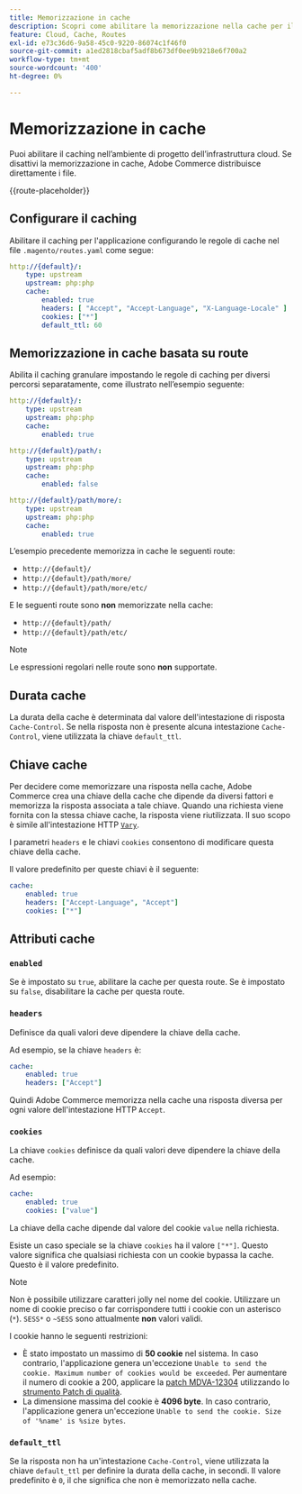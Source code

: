 ```yaml
---
title: Memorizzazione in cache
description: Scopri come abilitare la memorizzazione nella cache per il tuo Adobe Commerce negli ambienti dell’infrastruttura cloud.
feature: Cloud, Cache, Routes
exl-id: e73c36d6-9a58-45c0-9220-86074c1f46f0
source-git-commit: a1ed2818cbaf5adf8b673df0ee9b9218e6f700a2
workflow-type: tm+mt
source-wordcount: '400'
ht-degree: 0%

---
```


# Memorizzazione in cache

Puoi abilitare il caching nell’ambiente di progetto dell’infrastruttura cloud. Se disattivi la memorizzazione in cache, Adobe Commerce distribuisce direttamente i file.

{{route-placeholder}}

## Configurare il caching

Abilitare il caching per l&#39;applicazione configurando le regole di cache nel file `.magento/routes.yaml` come segue:

```yaml
http://{default}/:
    type: upstream
    upstream: php:php
    cache:
        enabled: true
        headers: [ "Accept", "Accept-Language", "X-Language-Locale" ]
        cookies: ["*"]
        default_ttl: 60
```

## Memorizzazione in cache basata su route

Abilita il caching granulare impostando le regole di caching per diversi percorsi separatamente, come illustrato nell’esempio seguente:

```yaml
http://{default}/:
    type: upstream
    upstream: php:php
    cache:
        enabled: true

http://{default}/path/:
    type: upstream
    upstream: php:php
    cache:
        enabled: false

http://{default}/path/more/:
    type: upstream
    upstream: php:php
    cache:
        enabled: true
```

L’esempio precedente memorizza in cache le seguenti route:

- `http://{default}/`
- `http://{default}/path/more/`
- `http://{default}/path/more/etc/`

E le seguenti route sono **non** memorizzate nella cache:

- `http://{default}/path/`
- `http://{default}/path/etc/`

>[!NOTE]
>
>Le espressioni regolari nelle route sono **non** supportate.

## Durata cache

La durata della cache è determinata dal valore dell&#39;intestazione di risposta `Cache-Control`. Se nella risposta non è presente alcuna intestazione `Cache-Control`, viene utilizzata la chiave `default_ttl`.

## Chiave cache

Per decidere come memorizzare una risposta nella cache, Adobe Commerce crea una chiave della cache che dipende da diversi fattori e memorizza la risposta associata a tale chiave. Quando una richiesta viene fornita con la stessa chiave cache, la risposta viene riutilizzata. Il suo scopo è simile all&#39;intestazione HTTP [`Vary`](https://www.w3.org/Protocols/rfc2616/rfc2616-sec14.html#sec14.44).

I parametri `headers` e le chiavi `cookies` consentono di modificare questa chiave della cache.

Il valore predefinito per queste chiavi è il seguente:

```yaml
cache:
    enabled: true
    headers: ["Accept-Language", "Accept"]
    cookies: ["*"]
```

## Attributi cache

### `enabled`

Se è impostato su `true`, abilitare la cache per questa route. Se è impostato su `false`, disabilitare la cache per questa route.

### `headers`

Definisce da quali valori deve dipendere la chiave della cache.

Ad esempio, se la chiave `headers` è:

```yaml
cache:
    enabled: true
    headers: ["Accept"]
```

Quindi Adobe Commerce memorizza nella cache una risposta diversa per ogni valore dell&#39;intestazione HTTP `Accept`.

### `cookies`

La chiave `cookies` definisce da quali valori deve dipendere la chiave della cache.

Ad esempio:

```yaml
cache:
    enabled: true
    cookies: ["value"]
```

La chiave della cache dipende dal valore del cookie `value` nella richiesta.

Esiste un caso speciale se la chiave `cookies` ha il valore `["*"]`. Questo valore significa che qualsiasi richiesta con un cookie bypassa la cache. Questo è il valore predefinito.

>[!NOTE]
>
>Non è possibile utilizzare caratteri jolly nel nome del cookie. Utilizzare un nome di cookie preciso o far corrispondere tutti i cookie con un asterisco (`*`). `SESS*` o `~SESS` sono attualmente **non** valori validi.

I cookie hanno le seguenti restrizioni:

- È stato impostato un massimo di **50 cookie** nel sistema. In caso contrario, l&#39;applicazione genera un&#39;eccezione `Unable to send the cookie. Maximum number of cookies would be exceeded`. Per aumentare il numero di cookie a 200, applicare la [patch MDVA-12304](https://experienceleague.adobe.com/docs/commerce-operations/tools/quality-patches-tool/release-notes.html) utilizzando lo [strumento Patch di qualità](https://experienceleague.adobe.com/en/docs/commerce-learn/tutorials/tools/quality-patch-tool).
- La dimensione massima del cookie è **4096 byte**. In caso contrario, l&#39;applicazione genera un&#39;eccezione `Unable to send the cookie. Size of '%name' is %size bytes`.

### `default_ttl`

Se la risposta non ha un&#39;intestazione `Cache-Control`, viene utilizzata la chiave `default_ttl` per definire la durata della cache, in secondi. Il valore predefinito è `0`, il che significa che non è memorizzato nella cache.
